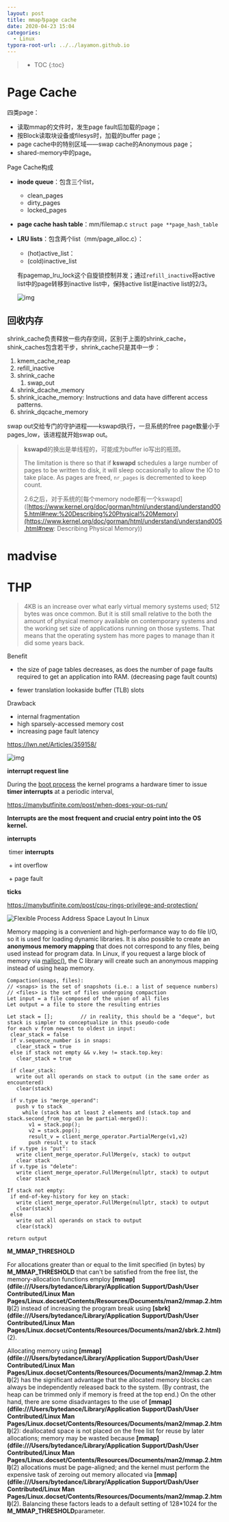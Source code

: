 ```yaml
---
layout: post
title: mmap与page cache
date: 2020-04-23 15:04
categories:
  - Linux
typora-root-url: ../../layamon.github.io
---
```

> * TOC
{:toc}

# Page Cache

四类page：

+ 读取mmap的文件时，发生page fault后加载的page；
+ 按Block读取块设备或filesys时，加载的buffer page；
+ page cache中的特别区域——swap cache的Anonymous page；
+ shared-memory中的page。

Page Cache构成

+ **inode queue**：包含三个list，

  + clean_pages
  + dirty_pages
  + locked_pages

+ **page cache hash table**：mm/filemap.c `struct page **page_hash_table`

+ **LRU lists**：包含两个list（mm/page_alloc.c）：

  + (hot)active_list：
  + (cold)inactive_list

  有pagemap_lru_lock这个自旋锁控制并发；通过`refill_inactive`将active list中的page转移到inactive list中，保持active list是inactive list的2/3。

  ![img](/image/mmap/inactive-active-lists.png)

## 回收内存

shrink_cache负责释放一些内存空间，区别于上面的shrink_cache，shink_caches包含若干步，shrink_cache只是其中一步：

1. kmem_cache_reap
2. refill_inactive
3. shrink_cache
   1. swap_out
4. shrink_dcache_memory
5. shrink_icache_memory: Instructions and data have different access patterns.
6. shrink_dqcache_memory

swap out交给专门的守护进程——kswapd执行，一旦系统的free page数量小于pages_low，该进程就开始swap out。

> **kswapd**的换出是单线程的，可能成为buffer io写出的瓶颈。
>
> The limitation is there so that if **kswapd** schedules a large number of pages to be written to disk, it will sleep occasionally to allow the IO to take place. As pages are freed, `nr_pages` is decremented to keep count.
>
> 2.6之后，对于系统的[每个memory node都有一个kswapd]([https://www.kernel.org/doc/gorman/html/understand/understand005.html#new:%20Describing%20Physical%20Memory](https://www.kernel.org/doc/gorman/html/understand/understand005.html#new: Describing Physical Memory))

# madvise







# THP

> 4KB is an increase over what early virtual memory systems used; 512 bytes was once common. But it is still small relative to the both the amount of physical memory available on contemporary systems and the working set size of applications running on those systems. That means that the operating system has more pages to manage than it did some years back.

Benefit

+ the size of page tables decreases, as does the number of page faults required to get an application into RAM.  (decreasing page fault counts)

+ fewer translation lookaside buffer (TLB) slots

Drawback

+ internal fragmentation
+ high sparsely-accessed memory cost
+ increasing page fault latency





https://lwn.net/Articles/359158/

![img](/image/cpu/northbridge.png)



**interrupt request line**

 During the [boot process](https://manybutfinite.com/post/kernel-boot-process) the kernel programs a hardware timer to issue **timer interrupts** at a periodic interval,

https://manybutfinite.com/post/when-does-your-os-run/

**Interrupts are the most frequent and crucial entry point into the OS kernel.**

**interrupts**

​	timer **interrupts**

​	+ int overflow

​	+ page fault

**ticks**





https://manybutfinite.com/post/cpu-rings-privilege-and-protection/





![Flexible Process Address Space Layout In Linux](/image/cpu/linuxFlexibleAddressSpaceLayout.png)



Memory mapping is a convenient and high-performance way to do file I/O, so it is used for loading dynamic libraries. It is also possible to create an **anonymous memory mapping** that does not correspond to any files, being used instead for program data. In Linux, if you request a large block of memory via [malloc()](http://www.kernel.org/doc/man-pages/online/pages/man3/malloc.3.html), the C library will create such an anonymous mapping instead of using heap memory.

```
Compaction(snaps, files):
// <snaps> is the set of snapshots (i.e.: a list of sequence numbers)
// <files> is the set of files undergoing compaction
Let input = a file composed of the union of all files
Let output = a file to store the resulting entries

Let stack = [];			// in reality, this should be a "deque", but stack is simpler to conceptualize in this pseudo-code
for each v from newest to oldest in input:
 clear_stack = false
 if v.sequence_number is in snaps:
   clear_stack = true
 else if stack not empty && v.key != stack.top.key:
   clear_stack = true

 if clear_stack:
   write out all operands on stack to output (in the same order as encountered)
   clear(stack)

 if v.type is "merge_operand":
   push v to stack
     while (stack has at least 2 elements and (stack.top and stack.second_from_top can be partial-merged)):
       v1 = stack.pop();
       v2 = stack.pop();
       result_v = client_merge_operator.PartialMerge(v1,v2)
       push result_v to stack
 if v.type is "put":
   write client_merge_operator.FullMerge(v, stack) to output
   clear stack
 if v.type is "delete":
   write client_merge_operator.FullMerge(nullptr, stack) to output
   clear stack

If stack not empty:
 if end-of-key-history for key on stack:
   write client_merge_operator.FullMerge(nullptr, stack) to output
   clear(stack)
 else
   write out all operands on stack to output
   clear(stack)

return output
```





**M_MMAP_THRESHOLD**

For allocations greater than or equal to the limit specified (in bytes) by **M_MMAP_THRESHOLD** that can't be satisfied from the free list, the memory-allocation functions employ **[mmap](dfile:///Users/bytedance/Library/Application Support/Dash/User Contributed/Linux Man Pages/Linux.docset/Contents/Resources/Documents/man2/mmap.2.html)**(2) instead of increasing the program break using **[sbrk](dfile:///Users/bytedance/Library/Application Support/Dash/User Contributed/Linux Man Pages/Linux.docset/Contents/Resources/Documents/man2/sbrk.2.html)**(2).



Allocating memory using **[mmap](dfile:///Users/bytedance/Library/Application Support/Dash/User Contributed/Linux Man Pages/Linux.docset/Contents/Resources/Documents/man2/mmap.2.html)**(2) has the significant advantage that the allocated memory blocks can always be independently released back to the system. (By contrast, the heap can be trimmed only if memory is freed at the top end.) On the other hand, there are some disadvantages to the use of **[mmap](dfile:///Users/bytedance/Library/Application Support/Dash/User Contributed/Linux Man Pages/Linux.docset/Contents/Resources/Documents/man2/mmap.2.html)**(2): deallocated space is not placed on the free list for reuse by later allocations; memory may be wasted because **[mmap](dfile:///Users/bytedance/Library/Application Support/Dash/User Contributed/Linux Man Pages/Linux.docset/Contents/Resources/Documents/man2/mmap.2.html)**(2) allocations must be page-aligned; and the kernel must perform the expensive task of zeroing out memory allocated via **[mmap](dfile:///Users/bytedance/Library/Application Support/Dash/User Contributed/Linux Man Pages/Linux.docset/Contents/Resources/Documents/man2/mmap.2.html)**(2). Balancing these factors leads to a default setting of 128*1024 for the **M_MMAP_THRESHOLD**parameter.